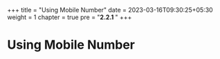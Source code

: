 +++
title = "Using Mobile Number"
date = 2023-03-16T09:30:25+05:30
weight = 1
chapter = true
pre = "<b>2.2.1 </b>"
+++

# Using Mobile Number


